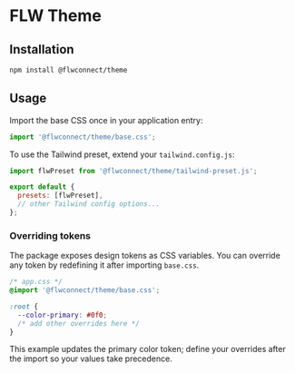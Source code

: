 # FLW Theme

## Installation

```bash
npm install @flwconnect/theme
```

## Usage

Import the base CSS once in your application entry:

```javascript
import '@flwconnect/theme/base.css';
```

To use the Tailwind preset, extend your `tailwind.config.js`:

```javascript
import flwPreset from '@flwconnect/theme/tailwind-preset.js';

export default {
  presets: [flwPreset],
  // other Tailwind config options...
};
```

### Overriding tokens

The package exposes design tokens as CSS variables. You can override any token by redefining it after importing `base.css`.

```css
/* app.css */
@import '@flwconnect/theme/base.css';

:root {
  --color-primary: #0f0;
  /* add other overrides here */
}
```

This example updates the primary color token; define your overrides after the import so your values take precedence.
